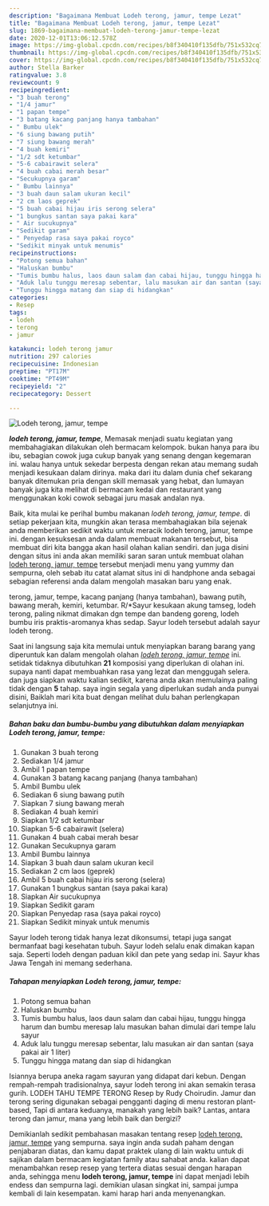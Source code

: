```yaml
---
description: "Bagaimana Membuat Lodeh terong, jamur, tempe Lezat"
title: "Bagaimana Membuat Lodeh terong, jamur, tempe Lezat"
slug: 1869-bagaimana-membuat-lodeh-terong-jamur-tempe-lezat
date: 2020-12-01T13:06:12.578Z
image: https://img-global.cpcdn.com/recipes/b8f340410f135dfb/751x532cq70/lodeh-terong-jamur-tempe-foto-resep-utama.jpg
thumbnail: https://img-global.cpcdn.com/recipes/b8f340410f135dfb/751x532cq70/lodeh-terong-jamur-tempe-foto-resep-utama.jpg
cover: https://img-global.cpcdn.com/recipes/b8f340410f135dfb/751x532cq70/lodeh-terong-jamur-tempe-foto-resep-utama.jpg
author: Stella Barker
ratingvalue: 3.8
reviewcount: 9
recipeingredient:
- "3 buah terong"
- "1/4 jamur"
- "1 papan tempe"
- "3 batang kacang panjang hanya tambahan"
- " Bumbu ulek"
- "6 siung bawang putih"
- "7 siung bawang merah"
- "4 buah kemiri"
- "1/2 sdt ketumbar"
- "5-6 cabairawit selera"
- "4 buah cabai merah besar"
- "Secukupnya garam"
- " Bumbu lainnya"
- "3 buah daun salam ukuran kecil"
- "2 cm laos geprek"
- "5 buah cabai hijau iris serong selera"
- "1 bungkus santan saya pakai kara"
- " Air sucukupnya"
- "Sedikit garam"
- " Penyedap rasa saya pakai royco"
- "Sedikit minyak untuk menumis"
recipeinstructions:
- "Potong semua bahan"
- "Haluskan bumbu"
- "Tumis bumbu halus, laos daun salam dan cabai hijau, tunggu hingga harum dan bumbu meresap lalu masukan bahan dimulai dari tempe lalu sayur"
- "Aduk lalu tunggu meresap sebentar, lalu masukan air dan santan (saya pakai air 1 liter)"
- "Tunggu hingga matang dan siap di hidangkan"
categories:
- Resep
tags:
- lodeh
- terong
- jamur

katakunci: lodeh terong jamur 
nutrition: 297 calories
recipecuisine: Indonesian
preptime: "PT17M"
cooktime: "PT49M"
recipeyield: "2"
recipecategory: Dessert

---
```



![Lodeh terong, jamur, tempe](https://img-global.cpcdn.com/recipes/b8f340410f135dfb/751x532cq70/lodeh-terong-jamur-tempe-foto-resep-utama.jpg)

<b><i>lodeh terong, jamur, tempe</i></b>, Memasak menjadi suatu kegiatan yang membahagiakan dilakukan oleh bermacam kelompok. bukan hanya para ibu ibu, sebagian cowok juga cukup banyak yang senang dengan kegemaran ini. walau hanya untuk sekedar berpesta dengan rekan atau memang sudah menjadi kesukaan dalam dirinya. maka dari itu dalam dunia chef sekarang banyak ditemukan pria dengan skill memasak yang hebat, dan lumayan banyak juga kita melihat di bermacam kedai dan restaurant yang menggunakan koki cowok sebagai juru masak andalan nya.

Baik, kita mulai ke perihal bumbu makanan <i>lodeh terong, jamur, tempe</i>. di setiap pekerjaan kita, mungkin akan terasa membahagiakan bila sejenak anda memberikan sedikit waktu untuk meracik lodeh terong, jamur, tempe ini. dengan kesuksesan anda dalam membuat makanan tersebut, bisa membuat diri kita bangga akan hasil olahan kalian sendiri. dan juga disini dengan situs ini anda akan memiliki saran saran untuk membuat olahan <u>lodeh terong, jamur, tempe</u> tersebut menjadi menu yang yummy dan sempurna, oleh sebab itu catat alamat situs ini di handphone anda sebagai sebagian referensi anda dalam mengolah masakan baru yang enak.

terong, jamur, tempe, kacang panjang (hanya tambahan), bawang putih, bawang merah, kemiri, ketumbar. R/*Sayur kesukaan akung tamseg, lodeh terong, paling nikmat dimakan dgn tempe dan bandeng goreng, lodeh bumbu iris praktis-aromanya khas sedap. Sayur lodeh tersebut adalah sayur lodeh terong.


Saat ini langsung saja kita memulai untuk menyiapkan barang barang yang diperuntuk kan dalam mengolah olahan <u><i>lodeh terong, jamur, tempe</i></u> ini. setidak tidaknya dibutuhkan <b>21</b> komposisi yang diperlukan di olahan ini. supaya nanti dapat membuahkan rasa yang lezat dan menggugah selera. dan juga siapkan waktu kalian sedikit, karena anda akan memulainya paling tidak dengan <b>5</b> tahap. saya ingin segala yang diperlukan sudah anda punyai disini, Baiklah mari kita buat dengan melihat dulu bahan perlengkapan selanjutnya ini.

<!--inarticleads1-->

##### Bahan baku dan bumbu-bumbu yang dibutuhkan dalam menyiapkan Lodeh terong, jamur, tempe:

1. Gunakan 3 buah terong
1. Sediakan 1/4 jamur
1. Ambil 1 papan tempe
1. Gunakan 3 batang kacang panjang (hanya tambahan)
1. Ambil  Bumbu ulek
1. Sediakan 6 siung bawang putih
1. Siapkan 7 siung bawang merah
1. Sediakan 4 buah kemiri
1. Siapkan 1/2 sdt ketumbar
1. Siapkan 5-6 cabairawit (selera)
1. Gunakan 4 buah cabai merah besar
1. Gunakan Secukupnya garam
1. Ambil  Bumbu lainnya
1. Siapkan 3 buah daun salam ukuran kecil
1. Sediakan 2 cm laos (geprek)
1. Ambil 5 buah cabai hijau iris serong (selera)
1. Gunakan 1 bungkus santan (saya pakai kara)
1. Siapkan  Air sucukupnya
1. Siapkan Sedikit garam
1. Siapkan  Penyedap rasa (saya pakai royco)
1. Siapkan Sedikit minyak untuk menumis


Sayur lodeh terong tidak hanya lezat dikonsumsi, tetapi juga sangat bermanfaat bagi kesehatan tubuh. Sayur lodeh selalu enak dimakan kapan saja. Seperti lodeh dengan paduan kikil dan pete yang sedap ini. Sayur khas Jawa Tengah ini memang sederhana. 

<!--inarticleads2-->

##### Tahapan menyiapkan Lodeh terong, jamur, tempe:

1. Potong semua bahan
1. Haluskan bumbu
1. Tumis bumbu halus, laos daun salam dan cabai hijau, tunggu hingga harum dan bumbu meresap lalu masukan bahan dimulai dari tempe lalu sayur
1. Aduk lalu tunggu meresap sebentar, lalu masukan air dan santan (saya pakai air 1 liter)
1. Tunggu hingga matang dan siap di hidangkan


Isiannya berupa aneka ragam sayuran yang didapat dari kebun. Dengan rempah-rempah tradisionalnya, sayur lodeh terong ini akan semakin terasa gurih. LODEH TAHU TEMPE TERONG Resep by Rudy Choirudin. Jamur dan terong sering digunakan sebagai pengganti daging di menu restoran plant-based, Tapi di antara keduanya, manakah yang lebih baik? Lantas, antara terong dan jamur, mana yang lebih baik dan bergizi? 

Demikianlah sedikit pembahasan masakan tentang resep <u>lodeh terong, jamur, tempe</u> yang sempurna. saya ingin anda sudah paham dengan penjabaran diatas, dan kamu dapat praktek ulang di lain waktu untuk di sajikan dalam bermacam kegiatan family atau sahabat anda. kalian dapat menambahkan resep resep yang tertera diatas sesuai dengan harapan anda, sehingga menu <b>lodeh terong, jamur, tempe</b> ini dapat menjadi lebih endess dan sempurna lagi. demikian ulasan singkat ini, sampai jumpa kembali di lain kesempatan. kami harap hari anda menyenangkan.
